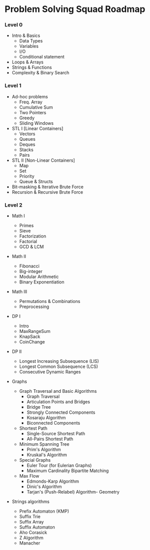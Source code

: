 # Problem Solving Squad Roadmap

### Level 0
- Intro & Basics 
    - Data Types
    - Variables
    - I/O
    - Conditional statement
- Loops & Arrays 
- Strings & Functions 
- Complexity & Binary Search

### Level 1
- Ad-hoc problems 
  - Freq. Array
  - Cumulative Sum
  - Two Pointers
  - Greedy
  - Sliding Windows
- STL I [Linear Containers]
  - Vectors
  - Queues
  - Deques
  - Stacks
  - Pairs
- STL II [Non-Linear Containers] 
  - Map 
  - Set 
  - Priority 
  - Queue & Structs
- Bit-masking & Iterative Brute Force
- Recursion & Recursive Brute Force

### Level 2
- Math I 
    - Primes
    - Sieve
    - Factorization
    - Factorial
    - GCD & LCM
- Math II 
    - Fibonacci
    - Big-integer
    - Modular Arithmetic
    - Binary Exponentiation
- Math III 
    - Permutations & Combinations
    - Preprocessing
- DP I 
    - Intro
    - MaxRangeSum
    - KnapSack
    - CoinChange
- DP II 
    - Longest Increasing Subsequence (LIS)
    - Longest Common Subsequence (LCS)
    - Consecutive Dynamic Ranges
    
- Graphs  
    - Graph Traversal and Basic Algorithms
        + Graph Traversal
        + Articulation Points and Bridges
        + Bridge Tree
        + Strongly Connected Components
        + Kosaraju Algorithm
        + Biconnected Components
    - Shortest Path
        + Single-Source Shortest Path
        + All-Pairs Shortest Path
    - Minimum Spanning Tree
        + Prim's Algorithm
        + Kruskal's Algorithm
    - Special Graphs
        + Euler Tour (for Eulerian Graphs)
        + Maximum Cardinality Bipartite Matching
    - Max Flow
        + Edmonds-Karp Algorithm
        + Dinic's Algorithm
        + Tarjan's (Push-Relabel) Algorithm- Geometry 
- Strings algorithms 
    - Prefix Automaton (KMP)
    - Suffix Trie
    - Suffix Array
    - Suffix Automaton
    - Aho Corasick
    - Z Algorithm
    - Manacher

